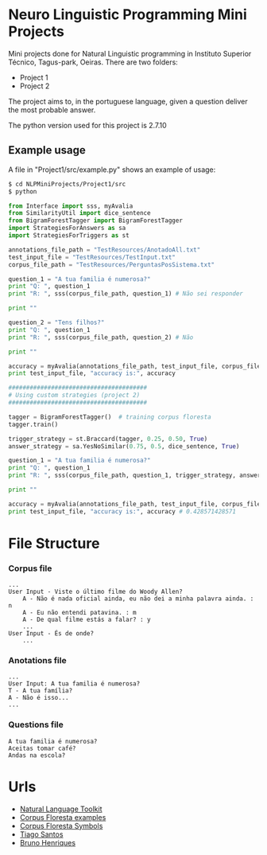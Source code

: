 # Neuro Linguistic Programming Mini Projects

Mini projects done for Natural Linguistic programming in Instituto Superior Técnico, Tagus-park, Oeiras.
There are two folders:
- Project 1
- Project 2

The project aims to, in the portuguese language, given a question deliver the most probable answer.

The python version used for this project is 2.7.10

## Example usage

A file in "Project1/src/example.py" shows an example of usage:

```sh
$ cd NLPMiniProjects/Project1/src
$ python
```

```python
from Interface import sss, myAvalia
from SimilarityUtil import dice_sentence
from BigramForestTagger import BigramForestTagger
import StrategiesForAnswers as sa
import StrategiesForTriggers as st

annotations_file_path = "TestResources/AnotadoAll.txt"
test_input_file = "TestResources/TestInput.txt"
corpus_file_path = "TestResources/PerguntasPosSistema.txt"

question_1 = "A tua familia é numerosa?"
print "Q: ", question_1
print "R: ", sss(corpus_file_path, question_1) # Não sei responder

print ""

question_2 = "Tens filhos?"
print "Q: ", question_1
print "R: ", sss(corpus_file_path, question_2) # Não

print ""

accuracy = myAvalia(annotations_file_path, test_input_file, corpus_file_path) # 0.0857142857143
print test_input_file, "accuracy is:", accuracy

#######################################
# Using custom strategies (project 2)
#######################################

tagger = BigramForestTagger()  # training corpus floresta
tagger.train()

trigger_strategy = st.Braccard(tagger, 0.25, 0.50, True)
answer_strategy = sa.YesNoSimilar(0.75, 0.5, dice_sentence, True)

question_1 = "A tua familia é numerosa?"
print "Q: ", question_1
print "R: ", sss(corpus_file_path, question_1, trigger_strategy, answer_strategy) # Não é isso...

print ""

accuracy = myAvalia(annotations_file_path, test_input_file, corpus_file_path, trigger_strategy, answer_strategy)
print test_input_file, "accuracy is:", accuracy # 0.428571428571
```

# File Structure
### Corpus file
```
...
User Input - Viste o último filme do Woody Allen?
	A - Não é nada oficial ainda, eu não dei a minha palavra ainda. : n
	A - Eu não entendi patavina. : m
	A - De qual filme estás a falar? : y
	...
User Input - És de onde?
    ...
```

### Anotations file
```
...
User Input: A tua familia é numerosa?
T - A tua família?
A - Não é isso...
...
```

### Questions file
```
A tua familia é numerosa?
Aceitas tomar café?
Andas na escola?
```

# Urls

* [Natural Language Toolkit]
* [Corpus Floresta examples]
* [Corpus Floresta Symbols]
* [Tiago Santos]
* [Bruno Henriques]

[Natural Language Toolkit]: <http://www.nltk.org/>
[Corpus Floresta examples]: <http://www.nltk.org/howto/portuguese_en.html>
[Corpus Floresta Symbols]: <http://beta.visl.sdu.dk/visl/pt/symbolset-floresta.html>
[Bruno Henriques]: <https://github.com/bphenriques>
[Tiago Santos]: <https://github.com/GitTiago>
